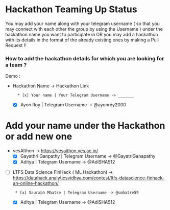 # Hackathon Teaming Up Status  

You may add your name along with your telegram username ( so that you may connect with each other the group by using the Username ) under the hackathon name you want to participate in OR you may add a hackathon with its details in the format of the already existing ones by making a Pull Request !! 

### How to add the hackathon details for which you are looking for a team ?

Demo : 

- Hackathon Name -> Hackathon Link

        * [x] Your name | Your Telegram Username -> _______
	* [x] Ayon Roy | Telegram Username -> @ayonroy2000


# Add your name under the Hackathon or add new one 

- vesAIthon -> https://vesaithon.ves.ac.in/
	* [x] Gayathri Ganpathy | Telegram Username -> @GayatriGanapathy
	* [x] Aditya | Telegram Username -> @AdiSHA512

- [ ]  LTFS Data Science FinHack ( ML Hackathon)  -> https://datahack.analyticsvidhya.com/contest/ltfs-datascience-finhack-an-online-hackathon/

        * [x] Saurabh Mhatre | Telegram Username -> @smhatre59
	* [x] Aditya | Telegram Username -> @AdiSHA512
